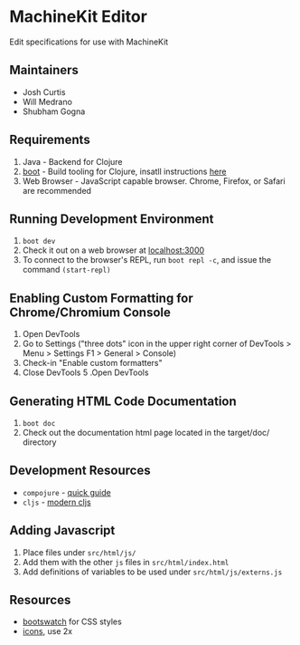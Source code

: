 # MachineKit Editor
Edit specifications for use with MachineKit

## Maintainers
- Josh Curtis
- Will Medrano
- Shubham Gogna

## Requirements
1. Java - Backend for Clojure
2. [boot](boot-clj.com) - Build tooling for Clojure, insatll instructions [here](https://github.com/boot-clj/boot#install)
3. Web Browser - JavaScript capable browser. Chrome, Firefox, or Safari are recommended

## Running Development Environment
1. `boot dev`
2. Check it out on a web browser at [localhost:3000](localhost:3000)
3. To connect to the browser's REPL, run `boot repl -c`, and issue the command `(start-repl)`

## Enabling Custom Formatting for Chrome/Chromium Console
1. Open DevTools
2. Go to Settings ("three dots" icon in the upper right corner of DevTools > Menu > Settings F1 > General > Console)
3. Check-in "Enable custom formatters"
4. Close DevTools
5 .Open DevTools

## Generating HTML Code Documentation
1. `boot doc`
2. Check out the documentation html page located in the target/doc/ directory

## Development Resources
* `compojure` - [quick guide](https://learnxinyminutes.com/docs/compojure/)
* `cljs` - [modern cljs](https://github.com/magomimmo/modern-cljs)

## Adding Javascript
1. Place files under `src/html/js/`
2. Add them with the other `js` files in `src/html/index.html`
3. Add definitions of variables to be used under `src/html/js/externs.js`

## Resources
* [bootswatch](https://bootswatch.com) for CSS styles
* [icons](https://design.google.com/icons/), use 2x
